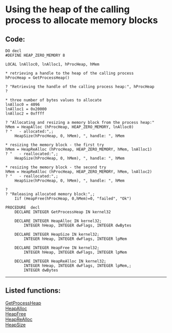 <link rel="stylesheet" type="text/css" href="../css/win32api.css">  
<link rel="stylesheet" href="https://cdnjs.cloudflare.com/ajax/libs/font-awesome/4.7.0/css/font-awesome.min.css">

# Using the heap of the calling process to allocate memory blocks

## Code:
```foxpro  
DO decl
#DEFINE HEAP_ZERO_MEMORY 8

LOCAL lnAlloc0, lnAlloc1, hProcHeap, hMem

* retrieving a handle to the heap of the calling process
hProcHeap = GetProcessHeap()

? "Retrieving the handle of the calling process heap:", hProcHeap
?

* three number of bytes values to allocate
lnAlloc0 = 4096
lnAlloc1 = 0x20000
lnAlloc2 = 0xffff

? "Allocating and resizing a memory block from the process heap:"
hMem = HeapAlloc (hProcHeap, HEAP_ZERO_MEMORY, lnAlloc0)
? "   - allocated:",;
	HeapSize(hProcHeap, 0, hMem), ", handle: ", hMem

* resizing the memory block - the first try
hMem = HeapReAlloc (hProcHeap, HEAP_ZERO_MEMORY, hMem, lnAlloc1)
? "   - reallocated:",;
	HeapSize(hProcHeap, 0, hMem), ", handle: ", hMem

* resizing the memory block - the second try
hMem = HeapReAlloc (hProcHeap, HEAP_ZERO_MEMORY, hMem, lnAlloc2)
? "   - reallocated:",;
	HeapSize(hProcHeap, 0, hMem), ", handle: ", hMem

?
? "Releasing allocated memory block:",;
	Iif (HeapFree(hProcHeap, 0,hMem)=0, "failed", "Ok")

PROCEDURE  decl
	DECLARE INTEGER GetProcessHeap IN kernel32

	DECLARE INTEGER HeapAlloc IN kernel32;
		INTEGER hHeap, INTEGER dwFlags, INTEGER dwBytes

	DECLARE INTEGER HeapSize IN kernel32;
		INTEGER hHeap, INTEGER dwFlags, INTEGER lpMem

	DECLARE INTEGER HeapFree IN kernel32;
		INTEGER hHeap, INTEGER dwFlags, INTEGER lpMem

	DECLARE INTEGER HeapReAlloc IN kernel32;
		INTEGER hHeap, INTEGER dwFlags, INTEGER lpMem,;
		INTEGER dwBytes  
```  
***  


## Listed functions:
[GetProcessHeap](../libraries/kernel32/GetProcessHeap.md)  
[HeapAlloc](../libraries/kernel32/HeapAlloc.md)  
[HeapFree](../libraries/kernel32/HeapFree.md)  
[HeapReAlloc](../libraries/kernel32/HeapReAlloc.md)  
[HeapSize](../libraries/kernel32/HeapSize.md)  
